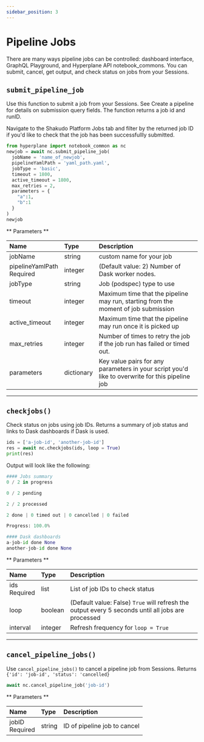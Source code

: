 ```yaml
---
sidebar_position: 3
---
```


# Pipeline Jobs

There are many ways pipeline jobs can be controlled: dashboard interface, GraphQL Playground, and Hyperplane API notebook_commons. You can submit, cancel, get output, and check status on jobs from your Sessions. 

## `submit_pipeline_job`

Use this function to submit a job from your Sessions. See Create a pipeline for details on submission query fields. The function returns a job id and runID. 

Navigate to the Shakudo Platform Jobs tab and filter by the returned job ID if you'd like to check that the job has been successfullly submitted.

```python
from hyperplane import notebook_common as nc
newjob = await nc.submit_pipeline_job(
  jobName = 'name_of_newjob',
  pipelineYamlPath = 'yaml_path.yaml',
  jobType = 'basic',
  timeout = 1800,
  active_timeout = 1800,
  max_retries = 2,
  parameters = {
    "a":1,
    "b":1
  }
)
newjob
```

** Parameters **

| Name                | Type       | Description    |
| :-------------------| :----------| :--------------------------------------------- |
| jobName             | string    | custom name for your job  |
| pipelineYamlPath <div class="label basic required">Required</div>| integer   | (Default value: 2) Number of Dask worker nodes.  |
| jobType             | string     | Job (podspec) type to use   | 
| timeout             | integer    | Maximum time that the pipeline may run, starting from the moment of job submission | 
| active_timeout      | integer    | Maximum time that the pipeline may run once it is picked up | 
| max_retries         | integer    | Number of times to retry the job if the job run has failed or timed out. | 
| parameters          | dictionary | Key value pairs for any parameters in your script you'd like to overwrite for this pipeline job | 

---

## `checkjobs()`
Check status on jobs using job IDs. Returns a summary of job status and links to Dask dashboards if Dask is used.

```python
ids = ['a-job-id', 'another-job-id']
res = await nc.checkjobs(ids, loop = True)
print(res)
```

Output will look like the following:

```python
#### Jobs summary
0 / 2 in progress

0 / 2 pending

2 / 2 processed

2 done | 0 timed out | 0 cancelled | 0 failed

Progress: 100.0%

#### Dask dashboards
a-job-id done None
another-job-id done None
```

** Parameters **

| Name                | Type       | Description    |
| :-------------------| :----------| :--------------------------------------------- |
| ids <div class="label basic required">Required</div> | list    | List of job IDs to check status |
| loop                | boolean   | (Default value: False) `True` will refresh the output every 5 seconds until all jobs are processed |
| interval            | integer   | Refresh frequency for `loop = True` |

---

## `cancel_pipeline_jobs()`

Use `cancel_pipeline_jobs()` to cancel a pipeline job from Sessions. Returns `{'id': 'job-id', 'status': 'cancelled}`

```python
await nc.cancel_pipeline_job('job-id')
```
** Parameters **

| Name                | Type       | Description    |
| :-------------------| :----------| :--------------------------------------------- |
| jobID <div class="label basic required">Required</div> | string    | ID of pipeline job to cancel |

<!-- ---

## `set_current_job_output()`

For scheduled jobs, you may want to store values from previous or get the output from the current run.

```python
nc.set_current_job_output("message in str")
```

** Parameters **

| Name                | Type       | Description    |
| :-------------------| :----------| :--------------------------------------------- |
| s                   | string     | ID of pipeline job to cancel |
| verbose             | boolean    | Logging. Default is `False` |

:::danger
NEED MORE INFO HERE
:::

---

Get previous job output to a value in scheduled jobs
`get_previous_job_runs()`

:::danger
NEED MORE INFO HERE
:::


---

## `get_a_job_output()`

Use this function to get a pipeline job's output using jobID.

```python
nc.get_a_job_output('some-job-id')
```

** Parameters **

| Name                | Type       | Description    |
| :-------------------| :----------| :--------------------------------------------- |
| jobID <div class="label basic required">Required</div> | string    | ID of pipeline job to cancel |

---

Get current job output
`get_current_job_output`

:::danger
NEED MORE INFO HERE
::: -->
